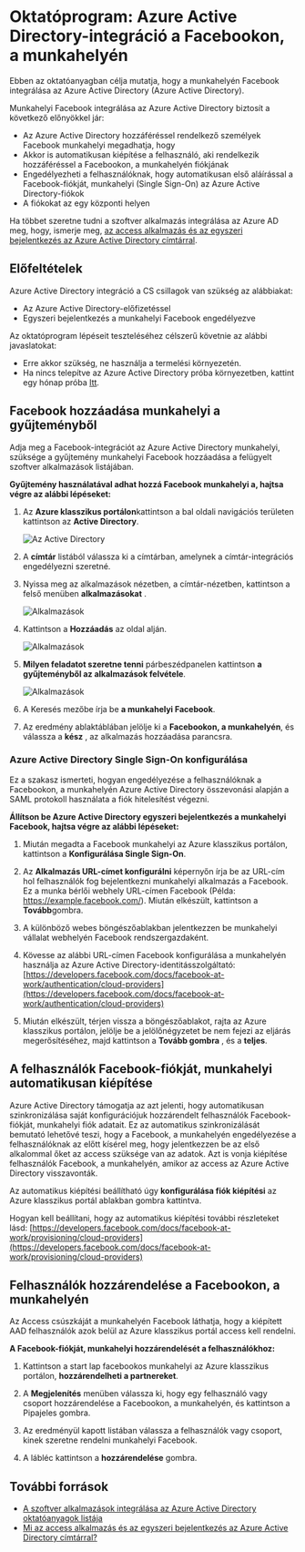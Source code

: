 <properties
    pageTitle="Oktatóprogram: Azure Active Directory-integráció a Facebookon, a munkahelyén |} Microsoft Azure"
    description="Egyszeri bejelentkezés Azure Active Directory és a Facebook között a munkahelyén konfigurálásának ismertetése."
    services="active-directory"
    documentationCenter=""
    authors="asmalser-msft"
    manager="femila"
    editor=""/>

<tags
    ms.service="active-directory"
    ms.workload="identity"
    ms.tgt_pltfrm="na"
    ms.devlang="na"
    ms.topic="article"
    ms.date="04/26/2016"
    ms.author="asmalser"/>


# <a name="tutorial-azure-active-directory-integration-with-facebook-at-work"></a>Oktatóprogram: Azure Active Directory-integráció a Facebookon, a munkahelyén

Ebben az oktatóanyagban célja mutatja, hogy a munkahelyén Facebook integrálása az Azure Active Directory (Azure Active Directory).

Munkahelyi Facebook integrálása az Azure Active Directory biztosít a következő előnyökkel jár: 

- Az Azure Active Directory hozzáféréssel rendelkező személyek Facebook munkahelyi megadhatja, hogy 
- Akkor is automatikusan kiépítése a felhasználó, aki rendelkezik hozzáféréssel a Facebookon, a munkahelyén fiókjának
- Engedélyezheti a felhasználóknak, hogy automatikusan első aláírással a Facebook-fiókját, munkahelyi (Single Sign-On) az Azure Active Directory-fiókok
- A fiókokat az egy központi helyen 

Ha többet szeretne tudni a szoftver alkalmazás integrálása az Azure AD meg, hogy, ismerje meg, [az access alkalmazás és az egyszeri bejelentkezés az Azure Active Directory címtárral](active-directory-appssoaccess-whatis.md).


## <a name="prerequisites"></a>Előfeltételek 

Azure Active Directory integráció a CS csillagok van szükség az alábbiakat:

- Az Azure Active Directory-előfizetéssel
- Egyszeri bejelentkezés a munkahelyi Facebook engedélyezve

Az oktatóprogram lépéseit teszteléséhez célszerű követnie az alábbi javaslatokat:

- Erre akkor szükség, ne használja a termelési környezetén.
- Ha nincs telepítve az Azure Active Directory próba környezetben, kattint egy hónap próba [Itt](https://azure.microsoft.com/pricing/free-trial/). 


## <a name="adding-facebook-at-work-from-the-gallery"></a>Facebook hozzáadása munkahelyi a gyűjteményből
Adja meg a Facebook-integrációt az Azure Active Directory munkahelyi, szüksége a gyűjtemény munkahelyi Facebook hozzáadása a felügyelt szoftver alkalmazások listájában.

**Gyűjtemény használatával adhat hozzá Facebook munkahelyi a, hajtsa végre az alábbi lépéseket:**

1. Az **Azure klasszikus portálon**kattintson a bal oldali navigációs területen kattintson az **Active Directory**. 

    ![Az Active Directory][1]

2. A **címtár** listából válassza ki a címtárban, amelynek a címtár-integrációs engedélyezni szeretné.

3. Nyissa meg az alkalmazások nézetben, a címtár-nézetben, kattintson a felső menüben **alkalmazásokat** .

    ![Alkalmazások][2]

4. Kattintson a **Hozzáadás** az oldal alján.
    
    ![Alkalmazások][3]

5. **Milyen feladatot szeretne tenni** párbeszédpanelen kattintson **a gyűjteményből az alkalmazások felvétele**.

    ![Alkalmazások][4]

6. A Keresés mezőbe írja be **a munkahelyi Facebook**.

7. Az eredmény ablaktáblában jelölje ki a **Facebookon, a munkahelyén**, és válassza a **kész** , az alkalmazás hozzáadása parancsra.


### <a name="configuring-azure-ad-single-sign-on"></a>Azure Active Directory Single Sign-On konfigurálása

Ez a szakasz ismerteti, hogyan engedélyezése a felhasználóknak a Facebookon, a munkahelyén Azure Active Directory összevonási alapján a SAML protokoll használata a fiók hitelesítést végezni.

**Állítson be Azure Active Directory egyszeri bejelentkezés a munkahelyi Facebook, hajtsa végre az alábbi lépéseket:**

1.  Miután megadta a Facebook munkahelyi az Azure klasszikus portálon, kattintson a **Konfigurálása Single Sign-On**.

2.  Az **Alkalmazás URL-címet konfigurálni** képernyőn írja be az URL-cím hol felhasználók fog bejelentkezni munkahelyi alkalmazás a Facebook. Ez a munka bérlői webhely URL-címen Facebook (Példa: https://example.facebook.com/). Miután elkészült, kattintson a **Tovább**gombra.

3.  A különböző webes böngészőablakban jelentkezzen be munkahelyi vállalat webhelyén Facebook rendszergazdaként.

4. Kövesse az alábbi URL-címen Facebook konfigurálása a munkahelyén használja az Azure Active Directory-identitásszolgáltató: [https://developers.facebook.com/docs/facebook-at-work/authentication/cloud-providers](https://developers.facebook.com/docs/facebook-at-work/authentication/cloud-providers)

5.  Miután elkészült, térjen vissza a böngészőablakot, rajta az Azure klasszikus portálon, jelölje be a jelölőnégyzetet be nem fejezi az eljárás megerősítéséhez, majd kattintson a **Tovább gombra** , és a **teljes**.


## <a name="automatically-provisioning-users-to-facebook-at-work"></a>A felhasználók Facebook-fiókját, munkahelyi automatikusan kiépítése

Azure Active Directory támogatja az azt jelenti, hogy automatikusan szinkronizálása saját konfigurációjuk hozzárendelt felhasználók Facebook-fiókját, munkahelyi fiók adatait. Ez az automatikus szinkronizálását bemutató lehetővé teszi, hogy a Facebook, a munkahelyén engedélyezése a felhasználóknak az előtt kísérel meg, hogy jelentkezzen be az első alkalommal őket az access szüksége van az adatok. Azt is vonja kiépítése felhasználók Facebook, a munkahelyén, amikor az access az Azure Active Directory visszavonták.

Az automatikus kiépítési beállítható úgy **konfigurálása fiók kiépítési** az Azure klasszikus portál ablakban gombra kattintva.

Hogyan kell beállítani, hogy az automatikus kiépítési további részleteket lásd: [https://developers.facebook.com/docs/facebook-at-work/provisioning/cloud-providers](https://developers.facebook.com/docs/facebook-at-work/provisioning/cloud-providers)


## <a name="assigning-users-to-facebook-at-work"></a>Felhasználók hozzárendelése a Facebookon, a munkahelyén

Az Access csúszkáját a munkahelyén Facebook láthatja, hogy a kiépített AAD felhasználók azok belül az Azure klasszikus portál access kell rendelni.

**A Facebook-fiókját, munkahelyi hozzárendelését a felhasználókhoz:**

1.  Kattintson a start lap facebookos munkahelyi az Azure klasszikus portálon, **hozzárendelheti a partnereket**.

2.  A **Megjelenítés** menüben válassza ki, hogy egy felhasználó vagy csoport hozzárendelése a Facebookon, a munkahelyén, és kattintson a Pipajeles gombra.

3.  Az eredményül kapott listában válassza a felhasználók vagy csoport, kinek szeretne rendelni munkahelyi Facebook.

4.  A lábléc kattintson a **hozzárendelése** gombra.


## <a name="additional-resources"></a>További források

* [A szoftver alkalmazások integrálása az Azure Active Directory oktatóanyagok listája](active-directory-saas-tutorial-list.md)
* [Mi az access alkalmazás és az egyszeri bejelentkezés az Azure Active Directory címtárral?](active-directory-appssoaccess-whatis.md)

<!--Image references-->
[1]: ./media/active-directory-saas-cs-stars-tutorial/tutorial_general_01.png
[2]: ./media/active-directory-saas-cs-stars-tutorial/tutorial_general_02.png
[3]: ./media/active-directory-saas-cs-stars-tutorial/tutorial_general_03.png
[4]: ./media/active-directory-saas-cs-stars-tutorial/tutorial_general_04.png




